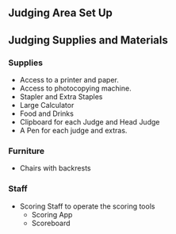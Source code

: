 ## Judging Area Set Up

## Judging Supplies and Materials

### Supplies
- Access to a printer and paper.
- Access to photocopying machine.
- Stapler and Extra Staples
- Large Calculator
- Food and Drinks
- Clipboard for each Judge and Head Judge
- A Pen for each judge and extras.

### Furniture
- Chairs with backrests

### Staff
- Scoring Staff to operate the scoring tools
    - Scoring App
    - Scoreboard